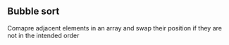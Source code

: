 ## Bubble sort

 Comapre adjacent elements in an array and swap their position if they are not in the intended order